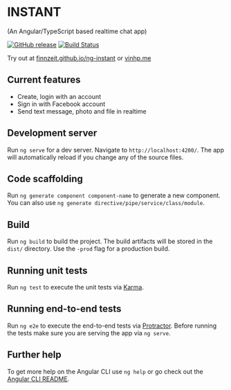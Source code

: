 # INSTANT 
(An Angular/TypeScript based realtime chat app)

[![GitHub release](https://img.shields.io/github/release/finnzeit/ng-instant.svg)](https://github.com/finnzeit/ng-instant/)
[![Build Status](https://travis-ci.org/finnzeit/ng-instant.svg?branch=master)](https://travis-ci.org/finnzeit/ng-instant)

Try out at [finnzeit.github.io/ng-instant](https://finnzeit.github.io/ng-instant/) or [vinhp.me](https://vinhp.me) 

## Current features
- Create, login with an account
- Sign in with Facebook account
- Send text message, photo and file in realtime

## Development server
Run `ng serve` for a dev server. Navigate to `http://localhost:4200/`. The app will automatically reload if you change any of the source files.

## Code scaffolding

Run `ng generate component component-name` to generate a new component. You can also use `ng generate directive/pipe/service/class/module`.

## Build

Run `ng build` to build the project. The build artifacts will be stored in the `dist/` directory. Use the `-prod` flag for a production build.

## Running unit tests

Run `ng test` to execute the unit tests via [Karma](https://karma-runner.github.io).

## Running end-to-end tests

Run `ng e2e` to execute the end-to-end tests via [Protractor](http://www.protractortest.org/).
Before running the tests make sure you are serving the app via `ng serve`.

## Further help

To get more help on the Angular CLI use `ng help` or go check out the [Angular CLI README](https://github.com/angular/angular-cli/blob/master/README.md).

